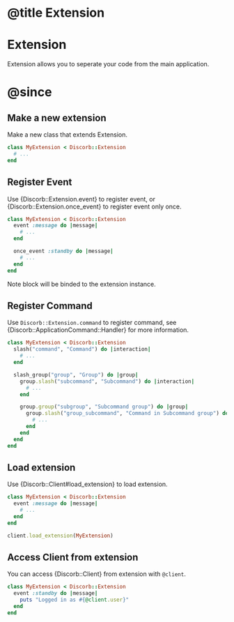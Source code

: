 # @title Extension

# Extension

Extension allows you to seperate your code from the main application.

# @since 

## Make a new extension

Make a new class that extends Extension.

```ruby
class MyExtension < Discorb::Extension
  # ...
end
```

## Register Event

Use {Discorb::Extension.event} to register event, or {Discorb::Extension.once_event} to register event only once.

```ruby
class MyExtension < Discorb::Extension
  event :message do |message|
    # ...
  end

  once_event :standby do |message|
    # ...
  end
end
```

Note block will be binded to the extension instance.

## Register Command

Use `Discorb::Extension.command` to register command, see {Discorb::ApplicationCommand::Handler} for more information.

```ruby
class MyExtension < Discorb::Extension
  slash("command", "Command") do |interaction|
    # ...
  end

  slash_group("group", "Group") do |group|
    group.slash("subcommand", "Subcommand") do |interaction|
      # ...
    end

    group.group("subgroup", "Subcommand group") do |group|
      group.slash("group_subcommand", "Command in Subcommand group") do |interaction|
        # ...
      end
    end
  end
end
```


## Load extension

Use {Discorb::Client#load_extension} to load extension.

```ruby
class MyExtension < Discorb::Extension
  event :message do |message|
    # ...
  end
end

client.load_extension(MyExtension)
```

## Access Client from extension

You can access {Discorb::Client} from extension with `@client`.

```ruby
class MyExtension < Discorb::Extension
  event :standby do |message|
    puts "Logged in as #{@client.user}"
  end
end
```
